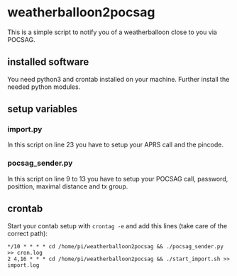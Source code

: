 # weatherballoon2pocsag

This is a simple script to notify you of a weatherballoon close to you via POCSAG.

## installed software

You need python3 and crontab installed on your machine. Further install the needed python modules.

## setup variables

### import.py

In this script on line 23 you have to setup your APRS call and the pincode.

### pocsag_sender.py

In this script on line 9 to 13 you have to setup your POCSAG call, password, posittion, maximal distance and tx group.

## crontab

Start your contab setup with `crontag -e` and add this lines (take care of the correct path):

```
*/10 * * * * cd /home/pi/weatherballoon2pocsag && ./pocsag_sender.py >> cron.log
2 4,16 * * * cd /home/pi/weatherballoon2pocsag && ./start_import.sh >> import.log
```
